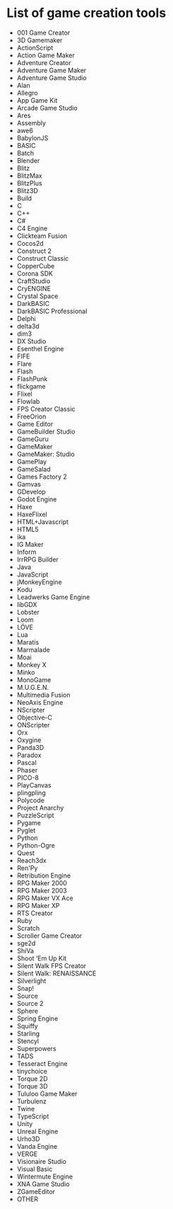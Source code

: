 # List of game creation tools

- 001 Game Creator
- 3D Gamemaker
- ActionScript
- Action Game Maker
- Adventure Creator
- Adventure Game Maker
- Adventure Game Studio
- Alan
- Allegro
- App Game Kit
- Arcade Game Studio
- Ares
- Assembly
- awe6
- BabylonJS
- BASIC
- Batch
- Blender
- Blitz
- BlitzMax
- BlitzPlus
- Blitz3D
- Build
- C
- C++
- C#
- C4 Engine
- Clickteam Fusion
- Cocos2d
- Construct 2
- Construct Classic
- CopperCube
- Corona SDK
- CraftStudio
- CryENGINE
- Crystal Space
- DarkBASIC
- DarkBASIC Professional
- Delphi
- delta3d
- dim3
- DX Studio
- Esenthel Engine
- FIFE
- Flare
- Flash
- FlashPunk
- flickgame
- Flixel
- Flowlab
- FPS Creator Classic
- FreeOrion
- Game Editor
- GameBuilder Studio
- GameGuru
- GameMaker
- GameMaker: Studio
- GamePlay
- GameSalad
- Games Factory 2
- Gamvas
- GDevelop
- Godot Engine
- Haxe
- HaxeFlixel
- HTML+Javascript
- HTML5
- ika
- IG Maker
- Inform
- IrrRPG Builder
- Java
- JavaScript
- jMonkeyEngine
- Kodu
- Leadwerks Game Engine
- libGDX
- Lobster
- Loom
- LÖVE
- Lua
- Maratis
- Marmalade
- Moai
- Monkey X
- Minko
- MonoGame
- M.U.G.E.N.
- Multimedia Fusion
- NeoAxis Engine
- NScripter
- Objective-C
- ONScripter
- Orx
- Oxygine
- Panda3D
- Paradox
- Pascal
- Phaser
- PICO-8
- PlayCanvas
- plingpling
- Polycode
- Project Anarchy
- PuzzleScript
- Pygame
- Pyglet
- Python
- Python-Ogre
- Quest
- Reach3dx
- Ren'Py
- Retribution Engine
- RPG Maker 2000
- RPG Maker 2003
- RPG Maker VX Ace
- RPG Maker XP
- RTS Creator
- Ruby
- Scratch
- Scroller Game Creator
- sge2d
- ShiVa
- Shoot ‘Em Up Kit
- Silent Walk FPS Creator
- Silent Walk: RENAISSANCE
- Silverlight
- Snap!
- Source
- Source 2
- Sphere
- Spring Engine
- Squiffy
- Starling
- Stencyl
- Superpowers
- TADS
- Tesseract Engine
- tinychoice
- Torque 2D
- Torque 3D
- Tululoo Game Maker
- Turbulenz
- Twine
- TypeScript
- Unity
- Unreal Engine
- Urho3D
- Vanda Engine
- VERGE
- Visionaire Studio
- Visual Basic
- Wintermute Engine
- XNA Game Studio
- ZGameEditor
- OTHER
